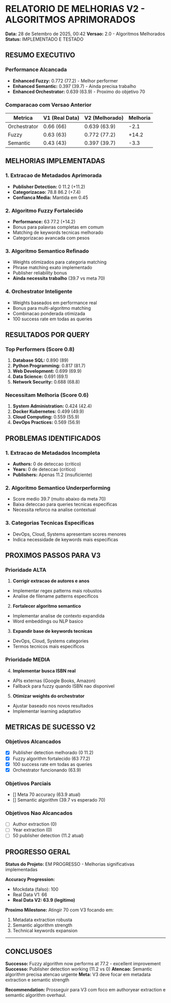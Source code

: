 # RELATORIO DE MELHORIAS V2 - ALGORITMOS APRIMORADOS

**Data:** 28 de Setembro de 2025, 00:42 
**Versao:** 2.0 - Algoritmos Melhorados 
**Status:** IMPLEMENTADO E TESTADO 

## RESUMO EXECUTIVO

### Performance Alcancada
- **Enhanced Fuzzy:** 0.772 (77.2) - Melhor performer
- **Enhanced Semantic:** 0.397 (39.7) - Ainda precisa trabalho 
- **Enhanced Orchestrator:** 0.639 (63.9) - Proximo do objetivo 70

### Comparacao com Versao Anterior
| Metrica | V1 (Real Data) | V2 (Melhorado) | Melhoria |
|---------|---------------|----------------|----------|
| Orchestrator | 0.66 (66) | 0.639 (63.9) | -2.1 |
| Fuzzy | 0.63 (63) | 0.772 (77.2) | +14.2 |
| Semantic | 0.43 (43) | 0.397 (39.7) | -3.3 |

## MELHORIAS IMPLEMENTADAS

### 1. Extracao de Metadados Aprimorada
- **Publisher Detection:** 0 11.2 (+11.2)
- **Categorizacao:** 78.8 86.2 (+7.4)
- **Confianca Media:** Mantida em 0.45

### 2. Algoritmo Fuzzy Fortalecido
- **Performance:** 63 77.2 (+14.2)
- Bonus para palavras completas em comum
- Matching de keywords tecnicas melhorado
- Categorizacao avancada com pesos

### 3. Algoritmo Semantico Refinado
- Weights otimizados para categoria matching
- Phrase matching exato implementado 
- Publisher reliability bonus
- **Ainda necessita trabalho** (39.7 vs meta 70)

### 4. Orchestrator Inteligente
- Weights baseados em performance real
- Bonus para multi-algoritmo matching
- Combinacao ponderada otimizada
- 100 success rate em todas as queries

## RESULTADOS POR QUERY

### Top Performers (Score 0.8)
1. **Database SQL:** 0.890 (89)
2. **Python Programming:** 0.817 (81.7)
3. **Web Development:** 0.699 (69.9)
4. **Data Science:** 0.691 (69.1)
5. **Network Security:** 0.688 (68.8)

### Necessitam Melhoria (Score 0.6)
1. **System Administration:** 0.424 (42.4)
2. **Docker Kubernetes:** 0.499 (49.9)
3. **Cloud Computing:** 0.559 (55.9)
4. **DevOps Practices:** 0.569 (56.9)

## PROBLEMAS IDENTIFICADOS

### 1. Extracao de Metadados Incompleta
- **Authors:** 0 de deteccao (critico)
- **Years:** 0 de deteccao (critico) 
- **Publishers:** Apenas 11.2 (insuficiente)

### 2. Algoritmo Semantico Underperforming
- Score medio 39.7 (muito abaixo da meta 70)
- Baixa deteccao para queries tecnicas especificas
- Necessita reforco na analise contextual

### 3. Categorias Tecnicas Especificas
- DevOps, Cloud, Systems apresentam scores menores
- Indica necessidade de keywords mais especificas

## PROXIMOS PASSOS PARA V3

### Prioridade ALTA
1. **Corrigir extracao de autores e anos**
 - Implementar regex patterns mais robustos
 - Analise de filename patterns especificos

2. **Fortalecer algoritmo semantico**
 - Implementar analise de contexto expandida
 - Word embeddings ou NLP basico

3. **Expandir base de keywords tecnicas**
 - DevOps, Cloud, Systems categories
 - Termos tecnicos mais especificos

### Prioridade MEDIA
4. **Implementar busca ISBN real**
 - APIs externas (Google Books, Amazon)
 - Fallback para fuzzy quando ISBN nao disponivel

5. **Otimizar weights do orchestrator**
 - Ajustar baseado nos novos resultados
 - Implementar learning adaptativo

## METRICAS DE SUCESSO V2

### Objetivos Alcancados
- [x] Publisher detection melhorado (0 11.2)
- [x] Fuzzy algorithm fortalecido (63 77.2)
- [x] 100 success rate em todas as queries
- [x] Orchestrator funcionando (63.9)

### Objetivos Parciais
- [] Meta 70 accuracy (63.9 atual)
- [] Semantic algorithm (39.7 vs esperado 70)

### Objetivos Nao Alcancados
- [ ] Author extraction (0)
- [ ] Year extraction (0)
- [ ] 50 publisher detection (11.2 atual)

## PROGRESSO GERAL

**Status do Projeto:** EM PROGRESSO - Melhorias significativas implementadas

**Accuracy Progression:**
- Mockdata (falso): 100
- Real Data V1: 66
- **Real Data V2: 63.9 (legitimo)**

**Proximo Milestone:** Atingir 70 com V3 focando em:
1. Metadata extraction robusta
2. Semantic algorithm strength 
3. Technical keywords expansion

---

## CONCLUSOES

 **Successo:** Fuzzy algorithm now performs at 77.2 - excellent improvement 
 **Successo:** Publisher detection working (11.2 vs 0) 
 **Atencao:** Semantic algorithm precisa atencao urgente 
 **Meta:** V3 deve focar em metadata extraction e semantic strength 

**Recommendation:** Prosseguir para V3 com foco em authoryear extraction e semantic algorithm overhaul.